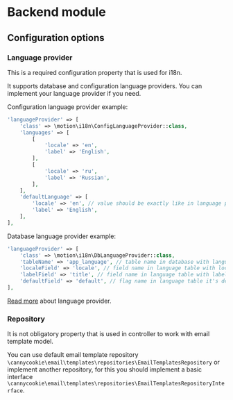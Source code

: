 Backend module
==============

## Configuration options

### Language provider

This is a required configuration property that is used for i18n.

It supports database and configuration language providers. You can implement your language
provider if you need.

Configuration language provider example:

```php
'languageProvider' => [
    'class' => \motion\i18n\ConfigLanguageProvider::class,
    'languages' => [
        [
            'locale' => 'en',
            'label' => 'English',
        ],
        [
            'locale' => 'ru',
            'label' => 'Russian',
        ],
    ],
    'defaultLanguage' => [
        'locale' => 'en', // value should be exactly like in language property of your app config
        'label' => 'English',
    ],
],
```

Database language provider example:

```php
'languageProvider' => [
    'class' => \motion\i18n\DbLanguageProvider::class,
    'tableName' => 'app_language', // table name in database with languages
    'localeField' => 'locale', // field name in language table with locale
    'labelField' => 'title', // field name in language table with label
    'defaultField' => 'default', // flag name in language table it's default language
],
```

[Read more](https://github.com/motion/yii2-language-provider) about language provider.

### Repository

It is not obligatory property that is used in controller to work with email template model.

You can use default email template repository `\cannycookie\email\templates\repositories\EmailTemplatesRepository`
or implement another repository, for this you should implement a basic interface `\cannycookie\email\templates\repositories\EmailTemplatesRepositoryInterface`.
